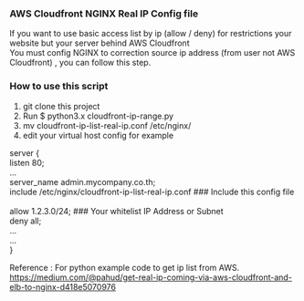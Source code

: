 ### AWS Cloudfront NGINX Real IP Config file ###

If you want to use basic access list by ip (allow / deny) for restrictions your website but your server behind AWS Cloudfront
<br/>You must config NGINX to correction source ip address (from user not AWS Cloudfront) , you can follow this step.

### How to use this script
1. git clone this project
2. Run $ python3.x cloudfront-ip-range.py
3. mv cloudfront-ip-list-real-ip.conf /etc/nginx/
4. edit your virtual host config for example


server {<br/>
  listen 80;<br/>
  ...<br/>
  server_name admin.mycompany.co.th;<br/>
  include /etc/nginx/cloudfront-ip-list-real-ip.conf ### Include this config file<br/>
  <br/>
  allow 1.2.3.0/24; ### Your whitelist IP Address or Subnet<br/>
  deny all;<br/>
  ...<br/>
  ...<br/>
}<br/>

Reference : 
For python example code to get ip list from AWS. <br/>
https://medium.com/@pahud/get-real-ip-coming-via-aws-cloudfront-and-elb-to-nginx-d418e5070976
